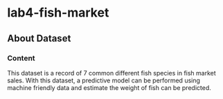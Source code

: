 # lab4-fish-market

## About Dataset	
### Content	
This dataset is a record of 7 common different fish species in fish market sales. With this dataset, a predictive model can be performed using machine friendly data and estimate the weight of fish can be predicted.
